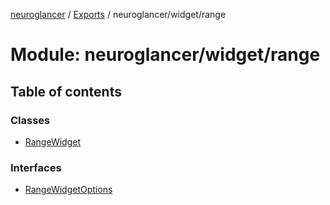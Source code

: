 [neuroglancer](../README.md) / [Exports](../modules.md) / neuroglancer/widget/range

# Module: neuroglancer/widget/range

## Table of contents

### Classes

- [RangeWidget](../classes/neuroglancer_widget_range.RangeWidget.md)

### Interfaces

- [RangeWidgetOptions](../interfaces/neuroglancer_widget_range.RangeWidgetOptions.md)
